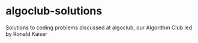 # algoclub-solutions
Solutions to coding problems discussed at algoclub, our Algorithm Club led by Ronald Kaiser
